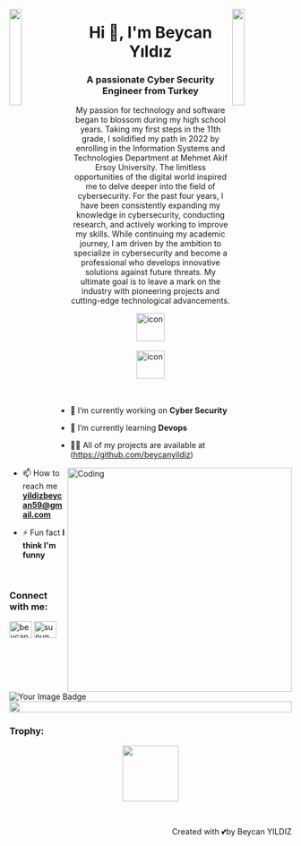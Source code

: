 <img align="left" src="https://user-images.githubusercontent.com/65187002/144930161-2f783401-8d27-4fdf-a2f7-cc0ba32f1f1f.gif" width="21%" style="display:inline;"><img align="right" src="https://user-images.githubusercontent.com/65187002/144930161-2f783401-8d27-4fdf-a2f7-cc0ba32f1f1f.gif" width="21%" style="display:inline;">

<h1 align="center">Hi 👋, I'm Beycan Yıldız</h1>
<h3 align="center">A passionate Cyber Security Engineer from Turkey </h3>
<p align="center">My passion for technology and software began to blossom during my high school years.
 Taking my first steps in the 11th grade, I solidified my path in 2022 by enrolling in the
 Information Systems and Technologies Department at Mehmet Akif Ersoy University. The
 limitless opportunities of the digital world inspired me to delve deeper into the field of
 cybersecurity.
 For the past four years, I have been consistently expanding my knowledge in
 cybersecurity, conducting research, and actively working to improve my skills. While
 continuing my academic journey, I am driven by the ambition to specialize in
 cybersecurity and become a professional who develops innovative solutions against
 future threats. My ultimate goal is to leave a mark on the industry with pioneering
 projects and cutting-edge technological advancements.</p>
<p align="center"> 
 

</p>

<div align="center">

 <img src="https://techstack-generator.vercel.app/mysql-icon.svg" alt="icon" width="50" height="50" />
</div>

<br>

<div align="center">
  
  <img src="https://techstack-generator.vercel.app/aws-icon.svg" alt="icon" width="50" height="50" />

</div>

<img align="right" alt="Coding" width="400" src="https://user-images.githubusercontent.com/74038190/229223263-cf2e4b07-2615-4f87-9c38-e37600f8381a.gif">
<br><br>

- 🔭 I’m currently working on **Cyber Security**

- 🌱 I’m currently learning **Devops**

- 👨‍💻 All of my projects are available at (https://github.com/beycanyildiz)

- 📫 How to reach me **yildizbeycan59@gmail.com**

- ⚡ Fun fact **I think I'm funny**

<br>
<h3 align="left">Connect with me:</h3>
<p align="left">
<a href="www.linkedin.com/in/beycan-yıldız-53b1ba24b" target="blank"><img align="center" src="https://raw.githubusercontent.com/rahuldkjain/github-profile-readme-generator/master/src/images/icons/Social/linked-in-alt.svg" alt="beycanyıldız" height="30" width="40" /></a>
<a href="https://www.instagram.com/beaycan/" target="blank"><img align="center" src="https://raw.githubusercontent.com/rahuldkjain/github-profile-readme-generator/master/src/images/icons/Social/instagram.svg" alt="supun___lk" height="30" width="40" /></a>
<br>


<img src="https://tryhackme-badges.s3.amazonaws.com/YilB.png" alt="Your Image Badge" />

<br/>

<img src="https://i.imgur.com/dBaSKWF.gif" height="20" width="100%">

<h3 align="left">Trophy:</h3>

<p align="center">
<img src="https://media.tenor.com/0ENB5HuTH0gAAAAi/trophy-beker.gif"  width="100px" height="100px"></p>
  


<!--- just ![ GitHub stats](https://github-readme-stats.vercel.app/api?username=uttambodara&hide=contribs,prs)--->

<br>
<p align="right" > Created with 💕by Beycan YILDIZ </p>
